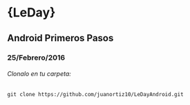 # {LeDay} 
## Android Primeros Pasos
### 25/Febrero/2016

###### Clonalo en tu carpeta:

```
git clone https://github.com/juanortiz10/LeDayAndroid.git

```

